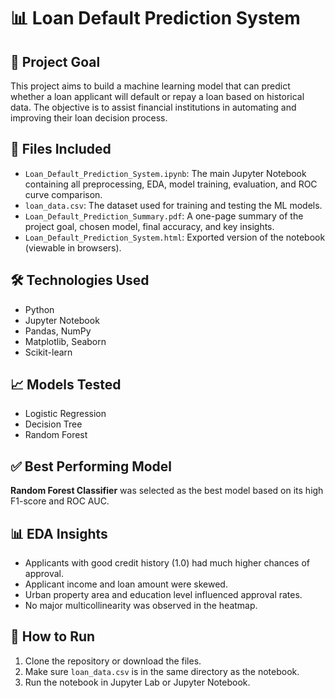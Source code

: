 
# 📊 Loan Default Prediction System

## 📌 Project Goal
This project aims to build a machine learning model that can predict whether a loan applicant will default or repay a loan based on historical data. The objective is to assist financial institutions in automating and improving their loan decision process.

## 📂 Files Included
- `Loan_Default_Prediction_System.ipynb`: The main Jupyter Notebook containing all preprocessing, EDA, model training, evaluation, and ROC curve comparison.
- `loan_data.csv`: The dataset used for training and testing the ML models.
- `Loan_Default_Prediction_Summary.pdf`: A one-page summary of the project goal, chosen model, final accuracy, and key insights.
- `Loan_Default_Prediction_System.html`: Exported version of the notebook (viewable in browsers).

## 🛠 Technologies Used
- Python
- Jupyter Notebook
- Pandas, NumPy
- Matplotlib, Seaborn
- Scikit-learn

## 📈 Models Tested
- Logistic Regression
- Decision Tree
- Random Forest

## ✅ Best Performing Model
**Random Forest Classifier** was selected as the best model based on its high F1-score and ROC AUC.

## 📊 EDA Insights
- Applicants with good credit history (1.0) had much higher chances of approval.
- Applicant income and loan amount were skewed.
- Urban property area and education level influenced approval rates.
- No major multicollinearity was observed in the heatmap.

## 📄 How to Run
1. Clone the repository or download the files.
2. Make sure `loan_data.csv` is in the same directory as the notebook.
3. Run the notebook in Jupyter Lab or Jupyter Notebook.


